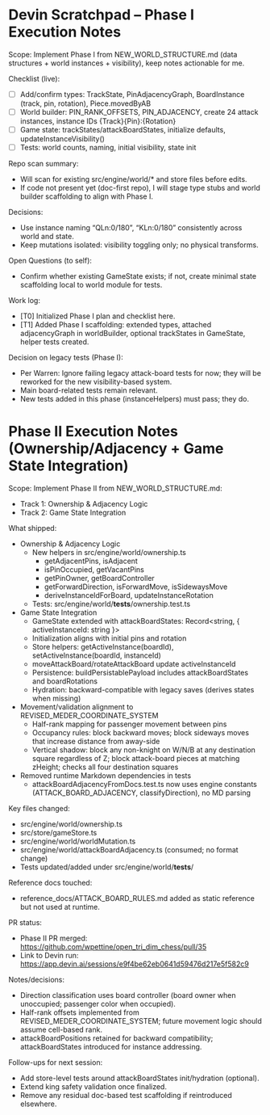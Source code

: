 # Devin Scratchpad – Phase I Execution Notes

Scope: Implement Phase I from NEW_WORLD_STRUCTURE.md (data structures + world instances + visibility), keep notes actionable for me.

Checklist (live):
- [ ] Add/confirm types: TrackState, PinAdjacencyGraph, BoardInstance (track, pin, rotation), Piece.movedByAB
- [ ] World builder: PIN_RANK_OFFSETS, PIN_ADJACENCY, create 24 attack instances, instance IDs {Track}{Pin}:{Rotation}
- [ ] Game state: trackStates/attackBoardStates, initialize defaults, updateInstanceVisibility()
- [ ] Tests: world counts, naming, initial visibility, state init

Repo scan summary:
- Will scan for existing src/engine/world/* and store files before edits.
- If code not present yet (doc-first repo), I will stage type stubs and world builder scaffolding to align with Phase I.

Decisions:
- Use instance naming “QLn:0/180”, “KLn:0/180” consistently across world and state.
- Keep mutations isolated: visibility toggling only; no physical transforms.

Open Questions (to self):
- Confirm whether existing GameState exists; if not, create minimal state scaffolding local to world module for tests.

Work log:
- [T0] Initialized Phase I plan and checklist here.
- [T1] Added Phase I scaffolding: extended types, attached adjacencyGraph in worldBuilder, optional trackStates in GameState, helper tests created.

Decision on legacy tests (Phase I):
- Per Warren: Ignore failing legacy attack-board tests for now; they will be reworked for the new visibility-based system.
- Main board-related tests remain relevant.
- New tests added in this phase (instanceHelpers) must pass; they do.
# Phase II Execution Notes (Ownership/Adjacency + Game State Integration)

Scope: Implement Phase II from NEW_WORLD_STRUCTURE.md:
- Track 1: Ownership & Adjacency Logic
- Track 2: Game State Integration

What shipped:
- Ownership & Adjacency Logic
  - New helpers in src/engine/world/ownership.ts
    - getAdjacentPins, isAdjacent
    - isPinOccupied, getVacantPins
    - getPinOwner, getBoardController
    - getForwardDirection, isForwardMove, isSidewaysMove
    - deriveInstanceIdForBoard, updateInstanceRotation
  - Tests: src/engine/world/__tests__/ownership.test.ts
- Game State Integration
  - GameState extended with attackBoardStates: Record<string, { activeInstanceId: string }>
  - Initialization aligns with initial pins and rotation
  - Store helpers: getActiveInstance(boardId), setActiveInstance(boardId, instanceId)
  - moveAttackBoard/rotateAttackBoard update activeInstanceId
  - Persistence: buildPersistablePayload includes attackBoardStates and boardRotations
  - Hydration: backward-compatible with legacy saves (derives states when missing)
- Movement/validation alignment to REVISED_MEDER_COORDINATE_SYSTEM
  - Half-rank mapping for passenger movement between pins
  - Occupancy rules: block backward moves; block sideways moves that increase distance from away-side
  - Vertical shadow: block any non-knight on W/N/B at any destination square regardless of Z; block attack-board pieces at matching zHeight; checks all four destination squares
- Removed runtime Markdown dependencies in tests
  - attackBoardAdjacencyFromDocs.test.ts now uses engine constants (ATTACK_BOARD_ADJACENCY, classifyDirection), no MD parsing

Key files changed:
- src/engine/world/ownership.ts
- src/store/gameStore.ts
- src/engine/world/worldMutation.ts
- src/engine/world/attackBoardAdjacency.ts (consumed; no format change)
- Tests updated/added under src/engine/world/__tests__/

Reference docs touched:
- reference_docs/ATTACK_BOARD_RULES.md added as static reference but not used at runtime.

PR status:
- Phase II PR merged: https://github.com/wpettine/open_tri_dim_chess/pull/35
- Link to Devin run: https://app.devin.ai/sessions/e9f4be62eb0641d59476d217e5f582c9

Notes/decisions:
- Direction classification uses board controller (board owner when unoccupied; passenger color when occupied).
- Half-rank offsets implemented from REVISED_MEDER_COORDINATE_SYSTEM; future movement logic should assume cell-based rank.
- attackBoardPositions retained for backward compatibility; attackBoardStates introduced for instance addressing.

Follow-ups for next session:
- Add store-level tests around attackBoardStates init/hydration (optional).
- Extend king safety validation once finalized.
- Remove any residual doc-based test scaffolding if reintroduced elsewhere.
